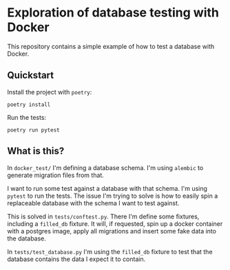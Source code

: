 # Exploration of database testing with Docker

This repository contains a simple example of how to test a database with Docker.

## Quickstart

Install the project with `poetry`:

```
poetry install
```

Run the tests:

```
poetry run pytest
```

## What is this?

In `docker_test/` I'm defining a database schema. I'm using `alembic` to generate migration files
from that.

I want to run some test against a database with that schema. I'm using `pytest` to run the tests.
The issue I'm trying to solve is how to easily spin a replaceable database with the schema I want to
test against.

This is solved in `tests/conftest.py`. There I'm define some fixtures, including a `filled_db`
fixture. It will, if requested, spin up a docker container with a postgres image, apply all
migrations and insert some fake data into the database.

In `tests/test_database.py` I'm using the `filled_db` fixture to test that the database contains the
data I expect it to contain.
